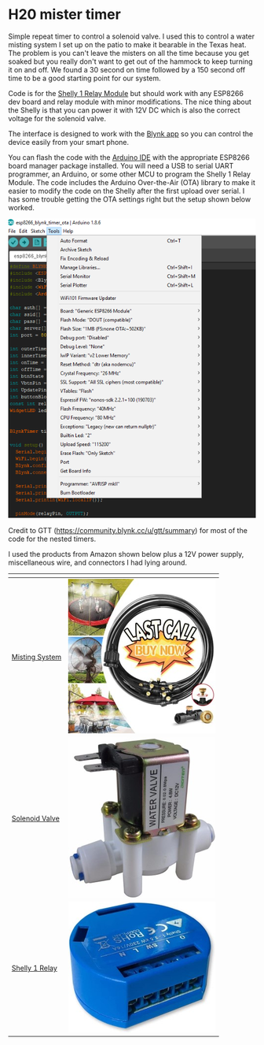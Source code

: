 # H20 mister timer
Simple repeat timer to control a solenoid valve. I used this to control a water misting system I set up on the patio to make it bearable in the Texas heat.  The problem is you can't leave the misters on all the time because you get soaked but you really don't want to get out of the hammock to keep turning it on and off. We found a 30 second on time followed by a 150 second off time to be a good starting point for our system. 

Code is for the [Shelly 1 Relay Module](https://shelly.cloud/products/shelly-1-smart-home-automation-relay/) but should work with any ESP8266 dev board and relay module with minor modifications. The nice thing about the Shelly is that you can power it with 12V DC which is also the correct voltage for the solenoid valve. 

The interface is designed to work with the [Blynk app](https://blynk.io/) so you can control the device easily from your smart phone.  

You can flash the code with the [Arduino IDE](https://www.arduino.cc/en/main/software) with the appropriate ESP8266 board manager package installed.   You will need a USB to serial UART programmer, an Arduino, or some other MCU to program the Shelly 1 Relay Module.  The code includes the Arduino Over-the-Air (OTA) library to make it easier to modify the code on the Shelly after the first upload over serial. I has some trouble getting the OTA settings right but the setup shown below worked. 

![picture](https://github.com/constant5/H20_mister_timer/blob/master/img/board_settings.png) 

Credit to GTT (https://community.blynk.cc/u/gtt/summary) for most of the code for the nested timers. 

I used the products from Amazon shown below plus a 12V power supply, miscellaneous wire, and connectors I had lying around. 

| []() | []() |
| --- | --- |
|[Misting System](https://www.amazon.com/gp/product/B08611N214/ref=ppx_yo_dt_b_asin_title_o03_s00?ie=UTF8&psc=1)| ![picture](https://github.com/constant5/H20_mister_timer/blob/master/img/misting_system.jpg)|
|[Solenoid Valve](https://www.amazon.com/gp/product/B016MP1HX0/ref=ppx_yo_dt_b_asin_title_o02_s00?ie=UTF8&psc=1) | ![picture](https://github.com/constant5/H20_mister_timer/blob/master/img/Solenoid.jpg)|
|[Shelly 1 Relay](https://www.amazon.com/gp/product/B07G33LNDY/ref=ppx_yo_dt_b_asin_title_o00_s00?ie=UTF8&psc=1) | ![picture](https://github.com/constant5/H20_mister_timer/blob/master/img/Shelly1.jpg)|






